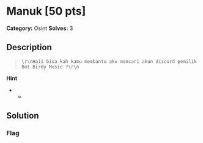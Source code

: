 # Manuk [50 pts]

**Category:** Osint
**Solves:** 3

## Description
>```\r\nHaii bisa kah kamu membantu aku mencari akun discord pemilik Bot Birdy Music ?\r\n```

**Hint**
* -

## Solution

### Flag

